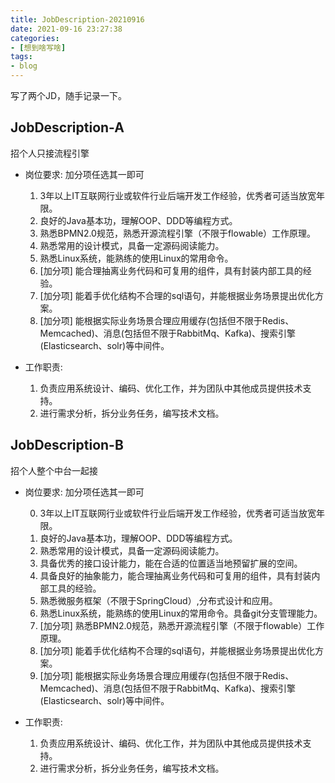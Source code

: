 ```yaml
---
title: JobDescription-20210916
date: 2021-09-16 23:27:38
categories:
- [想到啥写啥]
tags:
- blog
---
```

写了两个JD，随手记录一下。
<!--more-->

## JobDescription-A

招个人只接流程引擎

- 岗位要求: 加分项任选其一即可

  1. 3年以上IT互联网行业或软件行业后端开发工作经验，优秀者可适当放宽年限。
  2. 良好的Java基本功，理解OOP、DDD等编程方式。
  3. 熟悉BPMN2.0规范，熟悉开源流程引擎（不限于flowable）工作原理。
  4. 熟悉常用的设计模式，具备一定源码阅读能力。
  5. 熟悉Linux系统，能熟练的使用Linux的常用命令。
  6. [加分项] 能合理抽离业务代码和可复用的组件，具有封装内部工具的经验。
  7. [加分项] 能着手优化结构不合理的sql语句，并能根据业务场景提出优化方案。
  8. [加分项] 能根据实际业务场景合理应用缓存(包括但不限于Redis、Memcached)、消息(包括但不限于RabbitMq、Kafka)、搜索引擎(Elasticsearch、solr)等中间件。

- 工作职责:

  1. 负责应用系统设计、编码、优化工作，并为团队中其他成员提供技术支持。
  2. 进行需求分析，拆分业务任务，编写技术文档。

## JobDescription-B

招个人整个中台一起接

- 岗位要求: 加分项任选其一即可

  0. 3年以上IT互联网行业或软件行业后端开发工作经验，优秀者可适当放宽年限。
  1. 良好的Java基本功，理解OOP、DDD等编程方式。
  2. 熟悉常用的设计模式，具备一定源码阅读能力。
  3. 具备优秀的接口设计能力，能在合适的位置适当地预留扩展的空间。
  4. 具备良好的抽象能力，能合理抽离业务代码和可复用的组件，具有封装内部工具的经验。
  5. 熟悉微服务框架（不限于SpringCloud）,分布式设计和应用。
  6. 熟悉Linux系统，能熟练的使用Linux的常用命令。具备git分支管理能力。
  7. [加分项] 熟悉BPMN2.0规范，熟悉开源流程引擎（不限于flowable）工作原理。
  8. [加分项] 能着手优化结构不合理的sql语句，并能根据业务场景提出优化方案。
  9. [加分项] 能根据实际业务场景合理应用缓存(包括但不限于Redis、Memcached)、消息(包括但不限于RabbitMq、Kafka)、搜索引擎(Elasticsearch、solr)等中间件。

- 工作职责:

  1. 负责应用系统设计、编码、优化工作，并为团队中其他成员提供技术支持。
  2. 进行需求分析，拆分业务任务，编写技术文档。
